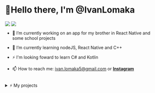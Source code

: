 # 👋Hello there, I'm @IvanLomaka


<img align="center" src="https://github-readme-stats.vercel.app/api?username=IvanLomaka&theme=graywhite&show_icons=true&count_private=true&border_color=000000" />

<img align="center" src="https://github-readme-stats.vercel.app/api/top-langs/?username=IvanLomaka&langs_count=8&theme=graywhite&layout=compact&border_color=000000" />

<br/>

- 🔭 I’m currently working on an app for my brother in React Native and some school projects
- 🌱 I’m currently learning nodeJS, React Native and C++
- ⚡ I'm looking foward to learn C# and Kotlin

- 📫 How to reach me: ivan.lomaka5@gmail.com or [**Instagram**](https://www.instagram.com/ivan__lomaka/)
<br/>
<details>
  <summary>⚡ My projects</summary>
    <br/>
    <ul>
        <li><a href='https://scacchi.glitch.me/'/><b>:star: Chess Online<b/>
        <li><a href='http://lomakaivan.altervista.org/'/><b>:dizzy: My first site<b/>
        <li><a href='https://www.youtube.com/watch?v=dQw4w9WgXcQ'/><b>:neckbeard: Tic-Tac-Toe mobile app<b/>
</details>

<!--
**IvanLomaka/IvanLomaka** is a ✨ _special_ ✨ repository because its `README.md` (this file) appears on your GitHub profile.

Here are some ideas to get you started:

- 🔭 I’m currently working on ...
- 🌱 I’m currently learning ...
- 👯 I’m looking to collaborate on ...
- 🤔 I’m looking for help with ...
- 💬 Ask me about ...
- 📫 How to reach me: ...
- 😄 Pronouns: ...
- ⚡ Fun fact: ...
-->
